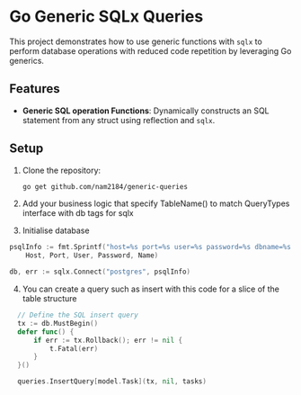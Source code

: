 # Go Generic SQLx Queries

This project demonstrates how to use generic functions with `sqlx` to perform database operations with reduced code repetition by leveraging Go generics.

## Features

- **Generic SQL operation Functions**: Dynamically constructs an  SQL statement from any struct using reflection and `sqlx`.
  
## Setup

1. Clone the repository:

   ```bash
   go get github.com/nam2184/generic-queries
   ```

2. Add your business logic that specify TableName() to match QueryTypes interface with db tags for sqlx
3. Initialise database 

  ```go
  psqlInfo := fmt.Sprintf("host=%s port=%s user=%s password=%s dbname=%s sslmode=disable",
      Host, Port, User, Password, Name)
  
  db, err := sqlx.Connect("postgres", psqlInfo)
  ```

4. You can create a query such as insert with this code for a slice of the table structure

  ```go
    // Define the SQL insert query
    tx := db.MustBegin()
    defer func() {
        if err := tx.Rollback(); err != nil {
            t.Fatal(err)
        }
    }()

    queries.InsertQuery[model.Task](tx, nil, tasks)
  ```
